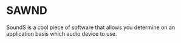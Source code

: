 SAWND
======

SoundS is a cool piece of software that allows you determine on an application basis which audio device to use.
